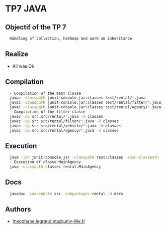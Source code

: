# TP7 JAVA

## Objectif of the TP 7

```bash
  Handling of collection, hashmap and work on inheritance
```

## Realize

- All was Ok

## Compilation

```bash
  - Compilation of the test classe
  javac -classpath junit-console.jar:classes test/rental/*.java
  javac -classpath junit-console.jar:classes test/rental/filter/*.java
  javac -classpath junit-console.jar:classes test/rental/agency/*.java
  - Compilation of the filter classe
  javac -cp src src/rental/*.java -d classes
  javac -cp src src/rental/filter/*.java -d classes
  javac -cp src src/rental/vehicle/*.java -d classes
  javac -cp src src/rental/agency/*.java -d classes
```

## Execution

```bash
  java -jar junit-console.jar -classpath test:classes -scan-classpath 
  - Execution of classe MainAgency
  java -classpath classes rental.MainAgency
```

## Docs 

```bash
  javadoc -sourcepath src -subpackages rental -d docs
```
## Authors

- [theophane.legrand.etu@univ-lille.fr](mailto:theophane.legrand.etu@univ-lille.fr)



